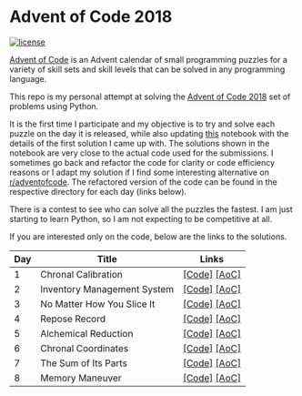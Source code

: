 # Advent of Code 2018

[![license](https://img.shields.io/github/license/mashape/apistatus.svg)]()

[Advent of Code](http://adventofcode.com/about) is an Advent calendar of small programming puzzles for a variety of skill sets and skill levels that can be solved in any programming language. 

This repo is my personal attempt at solving the [Advent of Code 2018](http://adventofcode.com/2018) set of problems using Python. 

It is the first time I participate and my objective is to try and solve each puzzle on the day it is released, while also updating [this](https://github.com/basoares/advent-of-code-2018/tree/master/adventofcode2018.ipynb) notebook with the details of the first solution I came up with. The solutions shown in the notebook are very close to the actual code used for the submissions. I sometimes go back and refactor the code for clarity or code efficiency reasons or I adapt my solution if I find some interesting alternative on [r/adventofcode](https://www.reddit.com/r/adventofcode). The refactored version of the code can be found in the respective directory for each day (links below).

There is a contest to see who can solve all the puzzles the fastest. I am just starting to learn Python, so I am not expecting to be competitive at all.

If you are interested only on the code, below are the links to the solutions.


|   Day   | Title                                         |  Links                                       |
| --------|-----------------------------------------------|--------------------------------------------- |
|    1    | Chronal Calibration                           |  [\[Code\]](https://github.com/basoares/advent-of-code-2018/tree/master/day01) [\[AoC\]](http://adventofcode.com/2018/day/1) |
|    2    | Inventory Management System                   |  [\[Code\]](https://github.com/basoares/advent-of-code-2018/tree/master/day02) [\[AoC\]](http://adventofcode.com/2018/day/2) |
|    3    | No Matter How You Slice It                    |  [\[Code\]](https://github.com/basoares/advent-of-code-2018/tree/master/day03) [\[AoC\]](http://adventofcode.com/2018/day/3) |
|    4    | Repose Record                                 |  [\[Code\]](https://github.com/basoares/advent-of-code-2018/tree/master/day04) [\[AoC\]](http://adventofcode.com/2018/day/4) |
|    5    | Alchemical Reduction                          |  [\[Code\]](https://github.com/basoares/advent-of-code-2018/tree/master/day05) [\[AoC\]](http://adventofcode.com/2018/day/5) |
|    6    | Chronal Coordinates                           |  [\[Code\]](https://github.com/basoares/advent-of-code-2018/tree/master/day06) [\[AoC\]](http://adventofcode.com/2018/day/6) |
|    7    | The Sum of Its Parts                          |  [\[Code\]](https://github.com/basoares/advent-of-code-2018/tree/master/day07) [\[AoC\]](http://adventofcode.com/2018/day/7) |
|    8    | Memory Maneuver                               |  [\[Code\]](https://github.com/basoares/advent-of-code-2018/tree/master/day08) [\[AoC\]](http://adventofcode.com/2018/day/8) |

